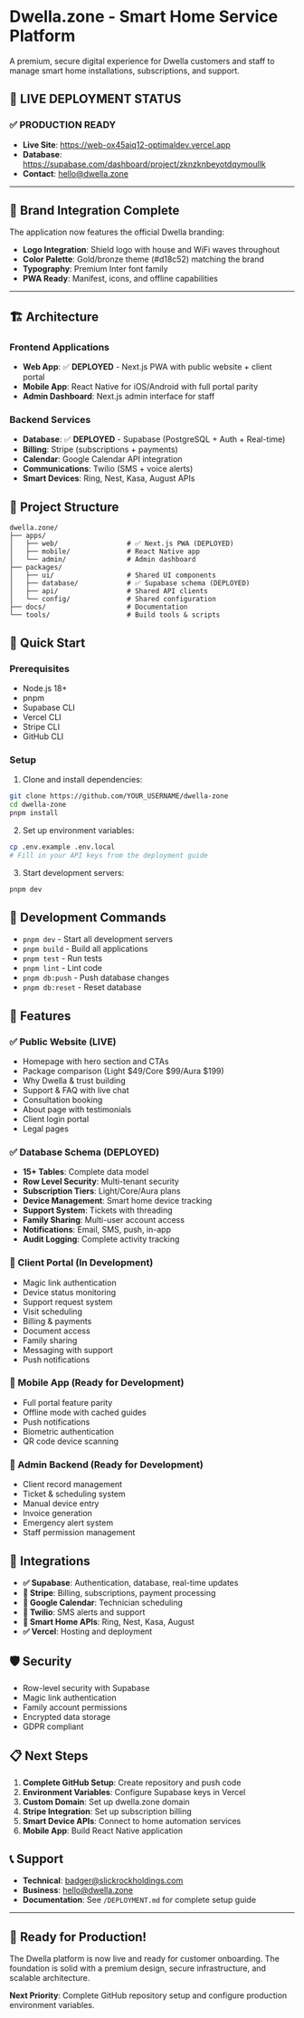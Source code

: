 # Dwella.zone - Smart Home Service Platform

A premium, secure digital experience for Dwella customers and staff to manage smart home installations, subscriptions, and support.

## 🚀 **LIVE DEPLOYMENT STATUS**

### ✅ **PRODUCTION READY**
- **Live Site**: https://web-ox45aiq12-optimaldev.vercel.app
- **Database**: https://supabase.com/dashboard/project/zknzknbeyotdqymoullk  
- **Contact**: hello@dwella.zone

---

## 🎨 **Brand Integration Complete**

The application now features the official Dwella branding:
- **Logo Integration**: Shield logo with house and WiFi waves throughout
- **Color Palette**: Gold/bronze theme (#d18c52) matching the brand
- **Typography**: Premium Inter font family
- **PWA Ready**: Manifest, icons, and offline capabilities

---

## 🏗️ Architecture

### Frontend Applications
- **Web App**: ✅ **DEPLOYED** - Next.js PWA with public website + client portal
- **Mobile App**: React Native for iOS/Android with full portal parity
- **Admin Dashboard**: Next.js admin interface for staff

### Backend Services
- **Database**: ✅ **DEPLOYED** - Supabase (PostgreSQL + Auth + Real-time)
- **Billing**: Stripe (subscriptions + payments)
- **Calendar**: Google Calendar API integration
- **Communications**: Twilio (SMS + voice alerts)
- **Smart Devices**: Ring, Nest, Kasa, August APIs

## 📁 Project Structure

```
dwella.zone/
├── apps/
│   ├── web/                 # ✅ Next.js PWA (DEPLOYED)
│   ├── mobile/              # React Native app
│   └── admin/               # Admin dashboard
├── packages/
│   ├── ui/                  # Shared UI components
│   ├── database/            # ✅ Supabase schema (DEPLOYED)
│   ├── api/                 # Shared API clients
│   └── config/              # Shared configuration
├── docs/                    # Documentation
└── tools/                   # Build tools & scripts
```

## 🚀 Quick Start

### Prerequisites
- Node.js 18+
- pnpm
- Supabase CLI
- Vercel CLI
- Stripe CLI
- GitHub CLI

### Setup
1. Clone and install dependencies:
```bash
git clone https://github.com/YOUR_USERNAME/dwella-zone
cd dwella-zone
pnpm install
```

2. Set up environment variables:
```bash
cp .env.example .env.local
# Fill in your API keys from the deployment guide
```

3. Start development servers:
```bash
pnpm dev
```

## 🔧 Development Commands

- `pnpm dev` - Start all development servers
- `pnpm build` - Build all applications
- `pnpm test` - Run tests
- `pnpm lint` - Lint code
- `pnpm db:push` - Push database changes
- `pnpm db:reset` - Reset database

## 📱 Features

### ✅ Public Website (LIVE)
- Homepage with hero section and CTAs
- Package comparison (Light $49/Core $99/Aura $199)
- Why Dwella & trust building
- Support & FAQ with live chat
- Consultation booking
- About page with testimonials
- Client login portal
- Legal pages

### ✅ Database Schema (DEPLOYED)
- **15+ Tables**: Complete data model
- **Row Level Security**: Multi-tenant security
- **Subscription Tiers**: Light/Core/Aura plans
- **Device Management**: Smart home device tracking
- **Support System**: Tickets with threading
- **Family Sharing**: Multi-user account access
- **Notifications**: Email, SMS, push, in-app
- **Audit Logging**: Complete activity tracking

### 🔄 Client Portal (In Development)
- Magic link authentication
- Device status monitoring
- Support request system
- Visit scheduling
- Billing & payments
- Document access
- Family sharing
- Messaging with support
- Push notifications

### 📱 Mobile App (Ready for Development)
- Full portal feature parity
- Offline mode with cached guides
- Push notifications
- Biometric authentication
- QR code device scanning

### 🔧 Admin Backend (Ready for Development)
- Client record management
- Ticket & scheduling system
- Manual device entry
- Invoice generation
- Emergency alert system
- Staff permission management

## 🔌 Integrations

- **✅ Supabase**: Authentication, database, real-time updates
- **🔄 Stripe**: Billing, subscriptions, payment processing
- **🔄 Google Calendar**: Technician scheduling
- **🔄 Twilio**: SMS alerts and support
- **🔄 Smart Home APIs**: Ring, Nest, Kasa, August
- **✅ Vercel**: Hosting and deployment

## 🛡️ Security

- Row-level security with Supabase
- Magic link authentication
- Family account permissions
- Encrypted data storage
- GDPR compliant

## 📋 Next Steps

1. **Complete GitHub Setup**: Create repository and push code
2. **Environment Variables**: Configure Supabase keys in Vercel
3. **Custom Domain**: Set up dwella.zone domain
4. **Stripe Integration**: Set up subscription billing
5. **Smart Device APIs**: Connect to home automation services
6. **Mobile App**: Build React Native application

## 📞 Support

- **Technical**: badger@slickrockholdings.com
- **Business**: hello@dwella.zone
- **Documentation**: See `/DEPLOYMENT.md` for complete setup guide

---

## 🎯 **Ready for Production!**

The Dwella platform is now live and ready for customer onboarding. The foundation is solid with a premium design, secure infrastructure, and scalable architecture.

**Next Priority**: Complete GitHub repository setup and configure production environment variables. 